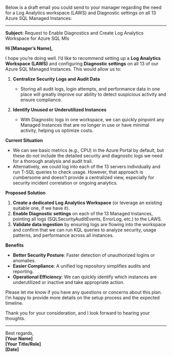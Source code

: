 Below is a draft email you could send to your manager regarding the need for a Log Analytics workspace (LAWS) and Diagnostic settings on all 13 Azure SQL Managed Instances:

---

**Subject:** Request to Enable Diagnostics and Create Log Analytics Workspace for Azure SQL MIs

**Hi [Manager’s Name],**

I hope you’re doing well. I’d like to recommend setting up a **Log Analytics Workspace (LAWS)** and configuring **Diagnostic settings** on all 13 of our Azure SQL Managed Instances. This would allow us to:

1. **Centralize Security Logs and Audit Data**  
   - Storing all audit logs, login attempts, and performance data in one place will greatly improve our ability to detect suspicious activity and ensure compliance.

2. **Identify Unused or Underutilized Instances**  
   - With Diagnostic logs in one workspace, we can quickly pinpoint any Managed Instances that are no longer in use or have minimal activity, helping us optimize costs.

**Current Situation**  
- We can see basic metrics (e.g., CPU) in the Azure Portal by default, but these do not include the detailed security and diagnostic logs we need for a thorough analysis and audit trail.
- Alternatively, we could log into each of the 13 servers individually and run T-SQL queries to check usage. However, that approach is cumbersome and doesn’t provide a centralized view, especially for security incident correlation or ongoing analytics.

**Proposed Solution**  
1. **Create a dedicated Log Analytics Workspace** (or leverage an existing suitable one, if we have it).  
2. **Enable Diagnostic settings** on each of the 13 Managed Instances, pointing all logs (SQLSecurityAuditEvents, ErrorLog, etc.) to the LAWS.  
3. **Validate data ingestion** by ensuring logs are flowing into the workspace and confirm that we can run KQL queries to analyze security, usage patterns, and performance across all instances.

**Benefits**  
- **Better Security Posture**: Faster detection of unauthorized logins or anomalies.  
- **Easier Compliance**: A unified log repository simplifies audits and reporting.  
- **Operational Efficiency**: We can quickly identify which instances are underutilized or inactive and take appropriate action.

Please let me know if you have any questions or concerns about this plan. I’m happy to provide more details on the setup process and the expected timeline.

Thank you for your consideration, and I look forward to hearing your thoughts.

---

Best regards,  
**[Your Name]**  
**[Your Title/Role]**  
**[Date]**
